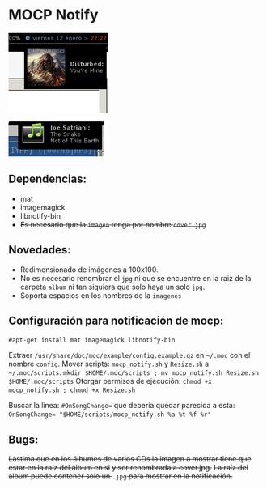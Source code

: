 # MOCP Notify

![Mocp_notify en acción](https://github.com/Tarrasquero/Mocp_notify/blob/master/screenshot.png?raw=true)

![Mocp notify ico](https://github.com/Tarrasquero/Mocp_notify/blob/master/Screenshot-ico.png)

## Dependencias:

 - mat 
 - imagemagick 
 - libnotify-bin
 - ~~Es necesario que la `imagen` tenga por nombre `cover.jpg`~~
 
## Novedades:

- Redimensionado de imágenes a 100x100.
- No es necesario renombrar el `jpg` ni que se encuentre en la raiz de la carpeta `album` ni tan siquiera que solo haya un solo `jpg`.
- Soporta espacios en los nombres de la `imagenes` 
## Configuración para notificación de mocp:

    #apt-get install mat imagemagick libnotify-bin
 
Extraer `/usr/share/doc/moc/example/config.example.gz` en `~/.moc` con el nombre `config`.
Mover scripts: `mocp_notify.sh` y `Resize.sh` a `~/.moc/scripts`.
`mkdir $HOME/.moc/scripts ; mv mocp_notify.sh Resize.sh $HOME/.moc/scripts`
Otorgar permisos de ejecución:  `chmod +x mocp_notify.sh ; chmod +x Resize.sh`

Buscar la linea: `#OnSongChange=` que debería quedar parecida a esta: `OnSongChange= "$HOME/scripts/mocp_notify.sh %a %t %f %r"` 

## Bugs:

~~Lástima que en los álbumes de varios CDs la imagen a mostrar tiene que estar en la raíz del álbum en si~~ ~~y ser renombrada a cover.jpg.~~ ~~La raíz del álbum puede contener solo un `.jpg` para mostrar en la notificación.~~
